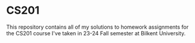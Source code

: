 # CS201
This repository contains all of my solutions to homework assignments for the CS201 course I've taken in 23-24 Fall semester at Bilkent University.
